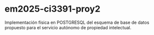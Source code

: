 # em2025-ci3391-proy2
Implementación física en POSTGRESQL del esquema de base de datos propuesto para el servicio autónomo de propiedad intelectual.
